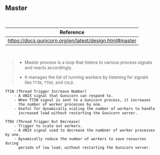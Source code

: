## Master

<br />

| Reference |
| ---- |
| https://docs.gunicorn.org/en/latest/design.html#master |

<br />

> - Master process is a loop that listens to various process signals <br />
    and reacts accordingly.

> - It manages the list of running workers by listening for signals <br />
    like `TTIN`, `TTOU`, and `CHLD`.

```plaintext
TTIN (Thread Trigger Increase Number)
    - A UNIX signal that Gunicorn can respond to.
    - When TTIN signal is sent to a Gunicorn process, it increases
      the number of worker processes by one.
    - Useful for dynamically scaling the number of workers to handle
      increased load without restarting the Gunicorn server.

TTOU (Thread Trigger Out Decrease)
    - Trigger to scale out workers.
    - A UNIX signal used to decrease the numbner of worker processes by one.
    - Dynamically reduce the number of workers to save resources during
      periods of low load, without restarting the Gunicorn server.
```
